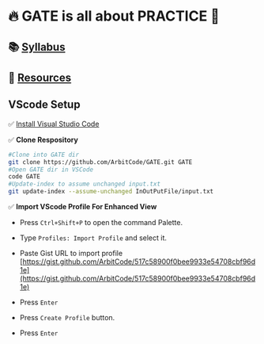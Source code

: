 # :fire: GATE is all about PRACTICE :crossed_fingers:

## :books: [Syllabus](syllabus.md#my-table)

## :traffic_light: [Resources](Resources.md)

## VScode Setup

✅ [Install Visual Studio Code](https://code.visualstudio.com/Download)

✅ **Clone Respository**

```bash
#Clone into GATE dir
git clone https://github.com/ArbitCode/GATE.git GATE
#Open GATE dir in VSCode 
code GATE
#Update-index to assume unchanged input.txt 
git update-index --assume-unchanged InOutPutFile/input.txt

```

✅ **Import VScode Profile For Enhanced View**  

- Press `Ctrl+Shift+P` to open the command Palette.  

- Type `Profiles: Import Profile` and select it.  

- Paste Gist URL to import profile [https://gist.github.com/ArbitCode/517c58900f0bee9933e54708cbf96d1e](https://gist.github.com/ArbitCode/517c58900f0bee9933e54708cbf96d1e)  

- Press `Enter`  

- Press `Create Profile` button.  

- Press `Enter`  
